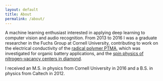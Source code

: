 ```yaml
---
layout: default
title: About
permalink: /about/
---
```


A machine learning enthusiast interested in applying deep learning to computer vision and audio recognition. From 2013 to 2016 I was a graduate researcher in the Fuchs Group at Cornell University, contributing to work on the electrical conductivity of the [radical polymer PTMA](http://pubs.rsc.org/en/content/articlelanding/tc/2018/c7tc04645f#!divAbstract), which was investigated for organic battery applications, and the [spin physics of nitrogen-vacancy centers in diamond](https://arxiv.org/abs/1411.5325). 

I received an M.S. in physics from Cornell University in 2016 and a B.S. in physics from Caltech in 2012.
